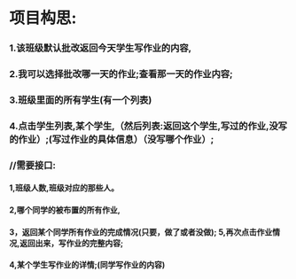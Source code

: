 # 项目构思:

### 1.该班级默认批改返回今天学生写作业的内容,

### 2.我可以选择批改哪一天的作业;查看那一天的作业内容;

### 3.班级里面的所有学生(有一个列表)

### 4.点击学生列表,某个学生,（然后列表:返回这个学生,写过的作业,没写的作业）;(写过作业的具体信息）（没写哪个作业）;

### //需要接口:

#### 			1,班级人数,班级对应的那些人。

#### 			2,哪个同学的被布置的所有作业,

#### 			3，返回某个同学所有作业的完成情况(只要，做了或者没做);		5,再次点击作业情况,返回出来，写作业的完整内容;

#### 			4,某个学生写作业的详情;(同学写作业的内容)

#### 

